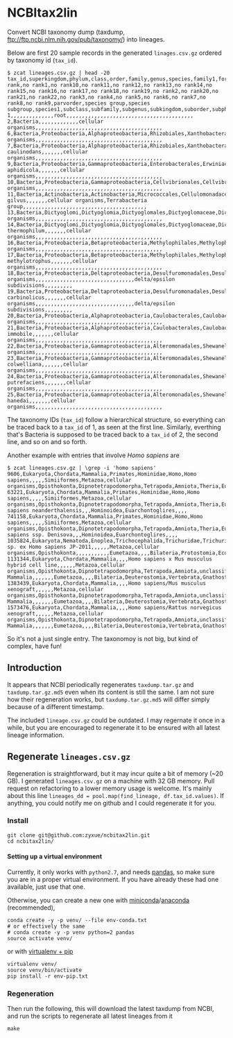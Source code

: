 # NCBItax2lin

Convert NCBI taxonomy dump (taxdump, ftp://ftp.ncbi.nlm.nih.gov/pub/taxonomy/)
into lineages.

Below are first 20 sample records in the generated `linages.csv.gz` ordered by
taxonomy id (`tax_id`).

```
$ zcat lineages.csv.gz | head -20
tax_id,superkingdom,phylum,class,order,family,genus,species,family1,forma,genus1,infraclass,infraorder,kingdom,no rank,no rank1,no rank10,no rank11,no rank12,no rank13,no rank14,no rank15,no rank16,no rank17,no rank18,no rank19,no rank2,no rank20,no rank21,no rank22,no rank3,no rank4,no rank5,no rank6,no rank7,no rank8,no rank9,parvorder,species group,species subgroup,species1,subclass,subfamily,subgenus,subkingdom,suborder,subphylum,subspecies,subtribe,superclass,superfamily,superorder,superorder1,superphylum,tribe,varietas
1,,,,,,,,,,,,,,root,,,,,,,,,,,,,,,,,,,,,,,,,,,,,,,,,,,,,,,,,
2,Bacteria,,,,,,,,,,,,,cellular organisms,,,,,,,,,,,,,,,,,,,,,,,,,,,,,,,,,,,,,,,,,
6,Bacteria,Proteobacteria,Alphaproteobacteria,Rhizobiales,Xanthobacteraceae,Azorhizobium,,,,,,,,cellular organisms,,,,,,,,,,,,,,,,,,,,,,,,,,,,,,,,,,,,,,,,,
7,Bacteria,Proteobacteria,Alphaproteobacteria,Rhizobiales,Xanthobacteraceae,Azorhizobium,Azorhizobium caulinodans,,,,,,,cellular organisms,,,,,,,,,,,,,,,,,,,,,,,,,,,,,,,,,,,,,,,,,
9,Bacteria,Proteobacteria,Gammaproteobacteria,Enterobacterales,Erwiniaceae,Buchnera,Buchnera aphidicola,,,,,,,cellular organisms,,,,,,,,,,,,,,,,,,,,,,,,,,,,,,,,,,,,,,,,,
10,Bacteria,Proteobacteria,Gammaproteobacteria,Cellvibrionales,Cellvibrionaceae,Cellvibrio,,,,,,,,cellular organisms,,,,,,,,,,,,,,,,,,,,,,,,,,,,,,,,,,,,,,,,,
11,Bacteria,Actinobacteria,Actinobacteria,Micrococcales,Cellulomonadaceae,Cellulomonas,Cellulomonas gilvus,,,,,,,cellular organisms,Terrabacteria group,,,,,,,,,,,,,,,,,,,,,,,,,,,,,,,,,,,,,,,,
13,Bacteria,Dictyoglomi,Dictyoglomia,Dictyoglomales,Dictyoglomaceae,Dictyoglomus,,,,,,,,cellular organisms,,,,,,,,,,,,,,,,,,,,,,,,,,,,,,,,,,,,,,,,,
14,Bacteria,Dictyoglomi,Dictyoglomia,Dictyoglomales,Dictyoglomaceae,Dictyoglomus,Dictyoglomus thermophilum,,,,,,,cellular organisms,,,,,,,,,,,,,,,,,,,,,,,,,,,,,,,,,,,,,,,,,
16,Bacteria,Proteobacteria,Betaproteobacteria,Methylophilales,Methylophilaceae,Methylophilus,,,,,,,,cellular organisms,,,,,,,,,,,,,,,,,,,,,,,,,,,,,,,,,,,,,,,,,
17,Bacteria,Proteobacteria,Betaproteobacteria,Methylophilales,Methylophilaceae,Methylophilus,Methylophilus methylotrophus,,,,,,,cellular organisms,,,,,,,,,,,,,,,,,,,,,,,,,,,,,,,,,,,,,,,,,
18,Bacteria,Proteobacteria,Deltaproteobacteria,Desulfuromonadales,Desulfuromonadaceae,Pelobacter,,,,,,,,cellular organisms,,,,,,,,,,,,,,,,,,,,,,,,,,,,,,,,delta/epsilon subdivisions,,,,,,,,,
19,Bacteria,Proteobacteria,Deltaproteobacteria,Desulfuromonadales,Desulfuromonadaceae,Pelobacter,Pelobacter carbinolicus,,,,,,,cellular organisms,,,,,,,,,,,,,,,,,,,,,,,,,,,,,,,,delta/epsilon subdivisions,,,,,,,,,
20,Bacteria,Proteobacteria,Alphaproteobacteria,Caulobacterales,Caulobacteraceae,Phenylobacterium,,,,,,,,cellular organisms,,,,,,,,,,,,,,,,,,,,,,,,,,,,,,,,,,,,,,,,,
21,Bacteria,Proteobacteria,Alphaproteobacteria,Caulobacterales,Caulobacteraceae,Phenylobacterium,Phenylobacterium immobile,,,,,,,cellular organisms,,,,,,,,,,,,,,,,,,,,,,,,,,,,,,,,,,,,,,,,,
22,Bacteria,Proteobacteria,Gammaproteobacteria,Alteromonadales,Shewanellaceae,Shewanella,,,,,,,,cellular organisms,,,,,,,,,,,,,,,,,,,,,,,,,,,,,,,,,,,,,,,,,
23,Bacteria,Proteobacteria,Gammaproteobacteria,Alteromonadales,Shewanellaceae,Shewanella,Shewanella colwelliana,,,,,,,cellular organisms,,,,,,,,,,,,,,,,,,,,,,,,,,,,,,,,,,,,,,,,,
24,Bacteria,Proteobacteria,Gammaproteobacteria,Alteromonadales,Shewanellaceae,Shewanella,Shewanella putrefaciens,,,,,,,cellular organisms,,,,,,,,,,,,,,,,,,,,,,,,,,,,,,,,,,,,,,,,,
25,Bacteria,Proteobacteria,Gammaproteobacteria,Alteromonadales,Shewanellaceae,Shewanella,Shewanella hanedai,,,,,,,cellular organisms,,,,,,,,,,,,,,,,,,,,,,,,,,,,,,,,,,,,,,,,,
```

The taxonomy IDs (`tax_id`) follow a hierarchical structure, so everything can
be traced back to a `tax_id` of 1, as seen at the first line. Similarly,
everthing that's Bacteria is supposed to be traced back to a `tax_id` of 2, the
second line, and so on and so forth.

Another example with entries that involve *Homo sapiens* are

```
$ zcat lineages.csv.gz | \grep -i 'homo sapiens'
9606,Eukaryota,Chordata,Mammalia,Primates,Hominidae,Homo,Homo sapiens,,,,,Simiiformes,Metazoa,cellular organisms,Opisthokonta,Dipnotetrapodomorpha,Tetrapoda,Amniota,Theria,Eutheria,Boreoeutheria,,,,,Eumetazoa,,,,Bilateria,Deuterostomia,Vertebrata,Gnathostomata,Teleostomi,Euteleostomi,Sarcopterygii,Catarrhini,,,,,Homininae,,,Haplorrhini,Craniata,,,,Hominoidea,Euarchontoglires,,,,
63221,Eukaryota,Chordata,Mammalia,Primates,Hominidae,Homo,Homo sapiens,,,,,Simiiformes,Metazoa,cellular organisms,Opisthokonta,Dipnotetrapodomorpha,Tetrapoda,Amniota,Theria,Eutheria,Boreoeutheria,,,,,Eumetazoa,,,,Bilateria,Deuterostomia,Vertebrata,Gnathostomata,Teleostomi,Euteleostomi,Sarcopterygii,Catarrhini,,,,,Homininae,,,Haplorrhini,Craniata,Homo sapiens neanderthalensis,,,Hominoidea,Euarchontoglires,,,,
741158,Eukaryota,Chordata,Mammalia,Primates,Hominidae,Homo,Homo sapiens,,,,,Simiiformes,Metazoa,cellular organisms,Opisthokonta,Dipnotetrapodomorpha,Tetrapoda,Amniota,Theria,Eutheria,Boreoeutheria,,,,,Eumetazoa,,,,Bilateria,Deuterostomia,Vertebrata,Gnathostomata,Teleostomi,Euteleostomi,Sarcopterygii,Catarrhini,,,,,Homininae,,,Haplorrhini,Craniata,Homo sapiens ssp. Denisova,,,Hominoidea,Euarchontoglires,,,,
1035824,Eukaryota,Nematoda,Enoplea,Trichocephalida,Trichuridae,Trichuris,Trichuris sp. ex Homo sapiens JP-2011,,,,,,Metazoa,cellular organisms,Opisthokonta,,,,,,,,,,,Eumetazoa,,,,Bilateria,Protostomia,Ecdysozoa,,,,,,,,,Dorylaimia,,,,,,,,,,,,,,
1131344,Eukaryota,Chordata,Mammalia,,,,Homo sapiens x Mus musculus hybrid cell line,,,,,,Metazoa,cellular organisms,Opisthokonta,Dipnotetrapodomorpha,Tetrapoda,Amniota,unclassified Mammalia,,,,,,,Eumetazoa,,,,Bilateria,Deuterostomia,Vertebrata,Gnathostomata,Teleostomi,Euteleostomi,Sarcopterygii,,,,,,,,,,Craniata,,,,,,,,,
1383439,Eukaryota,Chordata,Mammalia,,,,Homo sapiens/Mus musculus xenograft,,,,,,Metazoa,cellular organisms,Opisthokonta,Dipnotetrapodomorpha,Tetrapoda,Amniota,unclassified Mammalia,,,,,,,Eumetazoa,,,,Bilateria,Deuterostomia,Vertebrata,Gnathostomata,Teleostomi,Euteleostomi,Sarcopterygii,,,,,,,,,,Craniata,,,,,,,,,
1573476,Eukaryota,Chordata,Mammalia,,,,Homo sapiens/Rattus norvegicus xenograft,,,,,,Metazoa,cellular organisms,Opisthokonta,Dipnotetrapodomorpha,Tetrapoda,Amniota,unclassified Mammalia,,,,,,,Eumetazoa,,,,Bilateria,Deuterostomia,Vertebrata,Gnathostomata,Teleostomi,Euteleostomi,Sarcopterygii,,,,,,,,,,Craniata,,,,,,,,,
```

So it's not a just single entry. The taxonomoy is not big, but kind of complex, have fun!

## Introduction

It appears that NCBI periodically regenerates `taxdump.tar.gz` and
`taxdump.tar.gz.md5` even when its content is still the same. I am not sure how
their regeneration works, but `taxdump.tar.gz.md5` will differ simply because 
of a different timestamp.

The included `lineage.csv.gz` could be outdated. I may regernate it once in a
while, but you are encouraged to regenerate it to be ensured with all latest
lineage information.

## Regenerate `lineages.csv.gz`

Regeneration is straightforward, but it may incur quite a bit of memory (~20
GB). I generated `lineages.csv.gz` on a machine with 32 GB memory. Pull request
on refactoring to a lower memory usage is welcome. It's mainly about this line
`lineages_dd = pool.map(find_lineage, df.tax_id.values)`. If anything, you
could notify me on github and I could regenerate it for you.

### Install

```
git clone git@github.com:zyxue/ncbitax2lin.git
cd ncbitax2lin/
```

#### Setting up a virtual environment

Currently, it only works with `python2.7`, and needs
[pandas](http://pandas.pydata.org/), so make sure you are in a proper virtual
environment. If you have already these had one available, just use that
one.

Otherwise, you can create a new one with
[miniconda](https://conda.io/miniconda.html)/[anaconda](https://www.continuum.io/downloads)
(recommended),

```
conda create -y -p venv/ --file env-conda.txt
# or effectively the same
# conda create -y -p venv python=2 pandas
source activate venv/
```

or with [virtualenv + pip](http://docs.python-guide.org/en/latest/dev/virtualenvs/)

```
virtualenv venv/
source venv/bin/activate
pip install -r env-pip.txt
```

### Regeneration
Then run the following, this will download the latest taxdump from NCBI, and run
the scripts to regenerate all latest lineages from it

``` 
make
```


